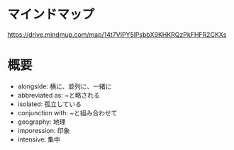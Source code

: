 # マインドマップ
https://drive.mindmup.com/map/14t7VIPY5lPsbbX9KHKRQzPkFHFR2CKXs

# 概要

- alongside: 横に、並列に、一緒に
- abbreviated as: ~と略される
- isolated: 孤立している
- conjunction with: ~と組み合わせて
- geography: 地理
- imporession: 印象
- intensive: 集中
